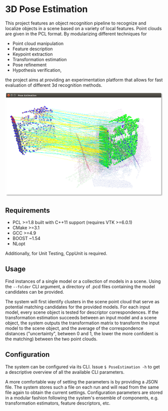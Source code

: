 # 3D Pose Estimation
This project features an object recognition pipeline to recognize and localize objects in a scene based on a variety of local features. Point clouds are given in the PCL format. By modularizing different techniques for

* Point cloud manipulation
* Feature description
* Keypoint extraction
* Transformation estimation
* Pose refinement
* Hypothesis verification,

the project aims at providing an experimentation platform that allows for fast evaluation of different 3d recognition methods.

![PC Model Pose Estimation](https://github.com/aviate/pose-estimation/raw/documentation/pose-estimation.png)

## Requirements
* PCL >=1.8 built with C++11 support (requires VTK >=6.0.1)
* CMake >=3.1
* GCC >=4.9
* BOOST ~1.54
* NLopt

Additionally, for Unit Testing, CppUnit is required.

## Usage

Find instances of a single model or a collection of models in a scene. Using the `--folder` CLI argument, a directory of .pcd files containing the model candidates can be provided.

The system will first identify clusters in the scene point cloud that serve as potential matching candidates for the provided models. For each input model, every scene object is tested for descriptor correspondences. If the transformation estimation succeeds between an input model and a scene object, the system outputs the transformation matrix to transform the input model to the scene object, and the average of the correspondence distances ("uncertainty", between 0 and 1, the lower the more confident is the matching) between the two point clouds.

## Configuration

The system can be configured via its CLI. Issue `$ PoseEstimation -h` to get a descriptive overview of all the available CLI parameters.

A more comfortable way of setting the parameters is by providing a JSON file. The system stores such a file on each run and will read from the same file again to obtain the current settings. Configuration parameters are stored in a modular fashion following the system's ensemble of components, e.g. transformation estimators, feature descriptors, etc.
